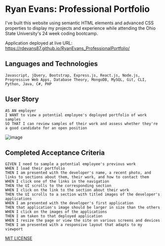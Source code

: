 # Ryan Evans: Professional Portfolio

I've built this website using semantic HTML elements and advanced CSS properties to display my projects and experience while attending the Ohio State University's 24 week coding bootcamp. 

Application deployed at live URL: https://rdevans87.github.io/RyanEvans_ProfessionalPortfolio/

## Languages and Technologies
```
Javascript, jQuery, Bootstrap, Express.js, React.js, Node.js, Progressive Web Apps, Database Theory, MongoDB, MySQL, Git, CLI, Python, Java, C#, PHP
```

## User Story

```
AS AN employer
I WANT to view a potential employee's deployed portfolio of work samples
SO THAT I can review samples of their work and assess whether they're a good candidate for an open position

```

![image](https://user-images.githubusercontent.com/74195719/111891376-03326c00-89c9-11eb-8679-3d9152e4d7ec.png)



## Completed Acceptance Criteria

```
GIVEN I need to sample a potential employee's previous work
WHEN I load their portfolio
THEN I am presented with the developer's name, a recent photo, and links to sections about them, their work, and how to contact them
WHEN I click one of the links in the navigation
THEN the UI scrolls to the corresponding section
WHEN I click on the link to the section about their work
THEN the UI scrolls to a section with titled images of the developer's applications
WHEN I am presented with the developer's first application
THEN that application's image should be larger in size than the others
WHEN I click on the images of the applications
THEN I am taken to that deployed application
WHEN I resize the page or view the site on various screens and devices
THEN I am presented with a responsive layout that adapts to my viewport

```


[MIT LICENSE](/Users/ryanevans/LICENSE.txt)
